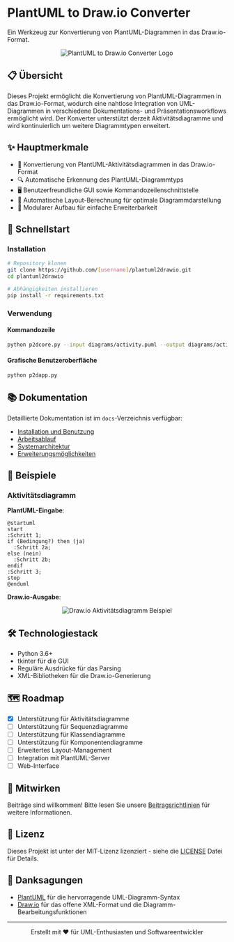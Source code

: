 # PlantUML to Draw.io Converter

Ein Werkzeug zur Konvertierung von PlantUML-Diagrammen in das Draw.io-Format.

<p align="center">
  <img src="https://via.placeholder.com/700x200?text=PlantUML+to+Draw.io+Converter" alt="PlantUML to Draw.io Converter Logo"/>
</p>

## 📋 Übersicht

Dieses Projekt ermöglicht die Konvertierung von PlantUML-Diagrammen in das Draw.io-Format, wodurch eine nahtlose Integration von UML-Diagrammen in verschiedene Dokumentations- und Präsentationsworkflows ermöglicht wird. Der Konverter unterstützt derzeit Aktivitätsdiagramme und wird kontinuierlich um weitere Diagrammtypen erweitert.

## ✨ Hauptmerkmale

- 🔄 Konvertierung von PlantUML-Aktivitätsdiagrammen in das Draw.io-Format
- 🔍 Automatische Erkennung des PlantUML-Diagrammtyps
- 🖥️ Benutzerfreundliche GUI sowie Kommandozeilenschnittstelle
- 📐 Automatische Layout-Berechnung für optimale Diagrammdarstellung
- 🧩 Modularer Aufbau für einfache Erweiterbarkeit

## 🚀 Schnellstart

### Installation

```bash
# Repository klonen
git clone https://github.com/[username]/plantuml2drawio.git
cd plantuml2drawio

# Abhängigkeiten installieren
pip install -r requirements.txt
```

### Verwendung

#### Kommandozeile

```bash
python p2dcore.py --input diagrams/activity.puml --output diagrams/activity.drawio
```

#### Grafische Benutzeroberfläche

```bash
python p2dapp.py
```

## 📚 Dokumentation

Detaillierte Dokumentation ist im `docs`-Verzeichnis verfügbar:

- [Installation und Benutzung](Installation_und_Benutzung.md)
- [Arbeitsablauf](Arbeitsablauf.md)
- [Systemarchitektur](Systemarchitektur.md)
- [Erweiterungsmöglichkeiten](Erweiterungen.md)

## 🧪 Beispiele

### Aktivitätsdiagramm

**PlantUML-Eingabe**:
```plantuml
@startuml
start
:Schritt 1;
if (Bedingung?) then (ja)
  :Schritt 2a;
else (nein)
  :Schritt 2b;
endif
:Schritt 3;
stop
@enduml
```

**Draw.io-Ausgabe**:

<p align="center">
  <img src="https://via.placeholder.com/500x300?text=Draw.io+Aktivitätsdiagramm" alt="Draw.io Aktivitätsdiagramm Beispiel"/>
</p>

## 🛠️ Technologiestack

- Python 3.6+
- tkinter für die GUI
- Reguläre Ausdrücke für das Parsing
- XML-Bibliotheken für die Draw.io-Generierung

## 🗺️ Roadmap

- [x] Unterstützung für Aktivitätsdiagramme
- [ ] Unterstützung für Sequenzdiagramme
- [ ] Unterstützung für Klassendiagramme
- [ ] Unterstützung für Komponentendiagramme
- [ ] Erweitertes Layout-Management
- [ ] Integration mit PlantUML-Server
- [ ] Web-Interface

## 🤝 Mitwirken

Beiträge sind willkommen! Bitte lesen Sie unsere [Beitragsrichtlinien](CONTRIBUTING.md) für weitere Informationen.

## 📄 Lizenz

Dieses Projekt ist unter der MIT-Lizenz lizenziert - siehe die [LICENSE](LICENSE) Datei für Details.

## 🙏 Danksagungen

- [PlantUML](https://plantuml.com/) für die hervorragende UML-Diagramm-Syntax
- [Draw.io](https://www.draw.io/) für das offene XML-Format und die Diagramm-Bearbeitungsfunktionen

---

<p align="center">
  Erstellt mit ❤️ für UML-Enthusiasten und Softwareentwickler
</p> 